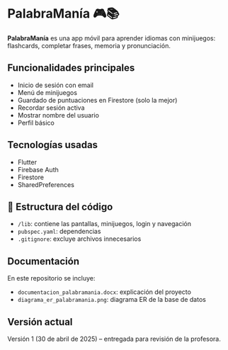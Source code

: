 # PalabraManía 🎮📚

**PalabraManía** es una app móvil para aprender idiomas con minijuegos: flashcards, completar frases, memoria y pronunciación.

##  Funcionalidades principales
- Inicio de sesión con email
- Menú de minijuegos
- Guardado de puntuaciones en Firestore (solo la mejor)
- Recordar sesión activa
- Mostrar nombre del usuario
- Perfil básico

##  Tecnologías usadas
- Flutter
- Firebase Auth
- Firestore
- SharedPreferences

## 📁 Estructura del código
- `/lib`: contiene las pantallas, minijuegos, login y navegación
- `pubspec.yaml`: dependencias
- `.gitignore`: excluye archivos innecesarios

##  Documentación
En este repositorio se incluye:
- `documentacion_palabramania.docx`: explicación del proyecto
- `diagrama_er_palabramania.png`: diagrama ER de la base de datos

##  Versión actual
Versión 1 (30 de abril de 2025) – entregada para revisión de la profesora.
